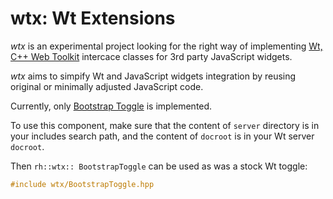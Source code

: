 # wtx: Wt Extensions

_wtx_ is an experimental project looking for the right way of implementing [Wt, C++ Web Toolkit](https://www.webtoolkit.eu/) intercace classes for 3rd party JavaScript widgets.

_wtx_ aims to simpify Wt and JavaScript widgets integration by reusing original or minimally adjusted JavaScript code.

Currently, only [Bootstrap Toggle](http://www.bootstraptoggle.com/) is implemented.

To use this component, make sure that the content of ```server``` directory is in your includes search path, and the content of ```docroot``` is in your Wt server ```docroot```.

Then ```rh::wtx:: BootstrapToggle``` can be used as was a stock Wt toggle:

```C
#include wtx/BootstrapToggle.hpp
```
